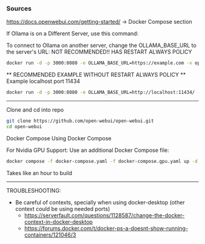 ### Sources
https://docs.openwebui.com/getting-started/ -> Docker Compose section

If Ollama is on a Different Server, use this command:

To connect to Ollama on another server, change the OLLAMA_BASE_URL to the server's URL:
NOT RECOMMENDED!! HAS RESTART ALWAYS POLICY
```bash
docker run -d -p 3000:8080 -e OLLAMA_BASE_URL=https://example.com -v open-webui:/app/backend/data --name open-webui --restart always ghcr.io/open-webui/open-webui:main
```
** RECOMMENDED EXAMPLE WITHOUT RESTART ALWAYS POLICY **
Example localhost port 11434
```bash
docker run -d -p 3000:8080 -e OLLAMA_BASE_URL=http://localhost:11434/ -v open-webui:/app/backend/data --name open-webui ghcr.io/open-webui/open-webui:main
```


_________________________________________________________________________________________________________

Clone and cd into repo
```bash
git clone https://github.com/open-webui/open-webui.git
cd open-webui
```

Docker Compose
Using Docker Compose

For Nvidia GPU Support: Use an additional Docker Compose file:
```bash
docker compose -f docker-compose.yaml -f docker-compose.gpu.yaml up -d --build
```
Takes like an hour to build

__________________________________________________________________________
TROUBLESHOOTING:
* Be careful of contexts, specially when using docker-desktop (other context could be using needed ports)
  - https://serverfault.com/questions/1128587/change-the-docker-context-in-docker-desktop
  - https://forums.docker.com/t/docker-ps-a-doesnt-show-running-containers/121046/3
